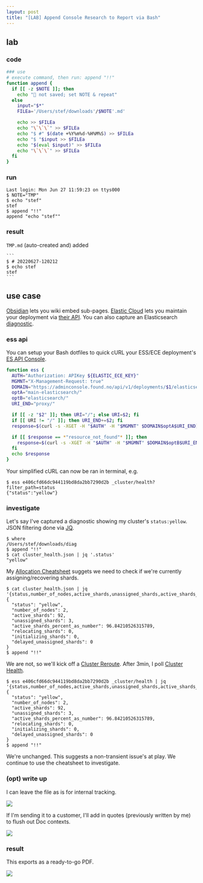 ```yaml
---
layout: post 
title: "[LAB] Append Console Research to Report via Bash"
---
```


## lab

### code

```bash
### use
# execute command, then run: append "!!"
function append {
  if [[ -z $NOTE ]]; then
    echo "👻 not saved; set NOTE & repeat"
  else
    input="$*"
    FILEa='/Users/stef/downloads'/$NOTE'.md'

    echo >> $FILEa
    echo "\`\`\`" >> $FILEa
    echo "$ #" $(date +%Y%m%d-%H%M%S) >> $FILEa
    echo "$ "$input >> $FILEa
    echo "$(eval $input)" >> $FILEa
    echo "\`\`\`" >> $FILEa
  fi
}
```

### run

```
Last login: Mon Jun 27 11:59:23 on ttys000
$ NOTE="TMP"
$ echo "stef"
stef
$ append "!!"
append "echo "stef""
```

### result
`TMP.md` (auto-created and) added
`````````
```
$ # 20220627-120212
$ echo stef
stef
```
`````````

## use case

[Obsidian](https://obsidian.md/) lets you wiki embed sub-pages. 
[Elastic Cloud](https://cloud.elastic.co) lets you maintain your deployment
via [their API](https://www.elastic.co/guide/en/cloud/current/ec-restful-api.html). 
You can also capture an Elasticsearch [diagnostic](https://github.com/elastic/support-diagnostics#usage-examples).

### ess api

You can setup your Bash dotfiles to quick cURL your ESS/ECE deployment's 
[ES API Console](https://www.elastic.co/guide/en/cloud/current/ec-api-console.html).

```bash
function ess {
  AUTH="Authorization: APIKey ${ELASTIC_ECE_KEY}"
  MGMNT="X-Management-Request: true"
  DOMAIN="https://adminconsole.found.no/api/v1/deployments/$1/elasticsearch/"
  optA="main-elasticsearch/"
  optB="elasticsearch/"
  URI_END="proxy/"

  if [[ -z "$2" ]]; then URI="/"; else URI=$2; fi
  if [[ URI != "/" ]]; then URI_END+=$2; fi
  response=$(curl -s -XGET -H "$AUTH" -H "$MGMNT" $DOMAIN$optA$URI_END)

  if [[ $response == *"resource_not_found"* ]]; then
    response=$(curl -s -XGET -H "$AUTH" -H "$MGMNT" $DOMAIN$optB$URI_END)
  fi
  echo $response
}
```

Your simplified cURL can now be ran in terminal, e.g.

```
$ ess e406cfd66dc944119bd8da2bb7290d2b _cluster/health?filter_path=status
{"status":"yellow"}
```

### investigate

Let's say I've captured a diagnostic showing my cluster's `status:yellow`. 
JSON filtering done via [JQ](https://stedolan.github.io/jq/manual).

```
$ where
/Users/stef/downloads/diag
$ append "!!"
$ cat cluster_health.json | jq '.status'
"yellow"
```

My [Allocation Cheatsheet](https://github.com/stefnestor/elastic/blob/main/Elasticsearch/Index/Shard/Allocation/allocation%20cheatsheet.pdf) 
suggets we need to check if we're currently assigning/recovering shards.

```
$ cat cluster_health.json | jq '{status,number_of_nodes,active_shards,unassigned_shards,active_shards_percent_as_number,relocating_shards,initializing_shards,delayed_unassigned_shards}'
{
  "status": "yellow",
  "number_of_nodes": 2,
  "active_shards": 92,
  "unassigned_shards": 3,
  "active_shards_percent_as_number": 96.84210526315789,
  "relocating_shards": 0,
  "initializing_shards": 0,
  "delayed_unassigned_shards": 0
}
$ append "!!"
```

We are not, so we'll kick off a [Cluster Reroute](https://www.elastic.co/guide/en/elasticsearch/reference/current/cluster-reroute.html). 
After 3min, I poll [Cluster Health](https://www.elastic.co/guide/en/elasticsearch/reference/current/cluster-health.html).

```
$ ess e406cfd66dc944119bd8da2bb7290d2b _cluster/health | jq '{status,number_of_nodes,active_shards,unassigned_shards,active_shards_percent_as_number,relocating_shards,initializing_shards,delayed_unassigned_shards}'
{
  "status": "yellow",
  "number_of_nodes": 2,
  "active_shards": 92,
  "unassigned_shards": 3,
  "active_shards_percent_as_number": 96.84210526315789,
  "relocating_shards": 0,
  "initializing_shards": 0,
  "delayed_unassigned_shards": 0
}
$ append "!!"
```

We're unchanged. This suggests a non-transient issue's at play. We 
continue to use the cheatsheet to investigate.

### (opt) write up

I can leave the file as is for internal tracking. 

![](images/2022-06-27-bash-append-research-to-report-A.png)


If I'm sending it to a customer, I'll add in quotes (previously written 
by me) to flush out Doc contexts.

![](images/2022-06-27-bash-append-research-to-report-B.png)

### result

This exports as a ready-to-go PDF.

![](images/2022-06-27-bash-append-research-to-report-C.png)




